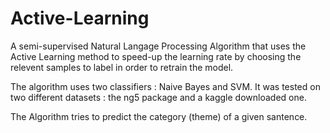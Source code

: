 # Active-Learning
A semi-supervised Natural Langage Processing Algorithm that uses the Active Learning method to speed-up the learning rate by choosing the relevent samples to label in order to retrain the model.

The algorithm uses two classifiers : Naive Bayes and SVM. 
It was tested on two different datasets : the ng5 package and a kaggle downloaded one.

The Algorithm tries to predict the category (theme) of a given santence.
